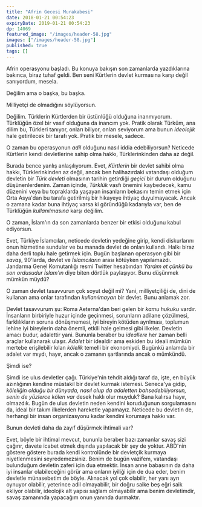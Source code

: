 ```yaml
---
title: "Afrin Gecesi Murakabesi"
date: 2018-01-21 00:54:23
expiryDate: 2019-01-21 00:54:23
dp: 14069
featured_image: "/images/header-58.jpg"
images: ["/images/header-58.jpg"]
published: true
tags: []
---
```




Afrin operasyonu başladı. Bu konuya bakışın son zamanlarda yazdıklarına bakınca,
biraz tuhaf geldi. Ben seni Kürtlerin devlet kurmasına karşı değil sanıyordum,
mesela.

Değilim ama o başka, bu başka. 

Milliyetçi de olmadığını söylüyorsun. 

Değilim. Türklerin Kürtlerden bir üstünlüğü olduğuna inanmıyorum. Türklüğün özel
bir vasıf olduğuna da inancım yok. Pratik olarak Türküm, ana dilim bu, Türkleri
tanıyor, onları biliyor, onları seviyorum ama bunun *ideolojik* hale getirilecek
bir tarafı yok. Pratik bir mesele, sadece. 

O zaman bu operasyonun *adil* olduğunu nasıl iddia edebiliyorsun? Neticede
Kürtlerin kendi devletlerine sahip olma hakkı, Türklerinkinden daha az değil.

Burada bence yanlış anlaşılıyorum. Evet, *Kürtlerin* bir devlet sahibi olma
hakkı, Türklerinkinden az değil, ancak ben halihazırdaki vatandaşı olduğum
devletin bir *Türk devleti* olmasının tarihin getirdiği *geçici* bir durum
olduğunu düşünenlerdenim. Zaman içinde, *Türklük* vasfı önemini kaybedecek, kamu
düzenini veya bu topraklarda yaşayan insanların bekasını temin etmek için Orta
Asya'dan bu tarafa getirilmiş bir hikayeye ihtiyaç duyulmayacak. Ancak o zamana
kadar buna ihtiyaç varsa ki göründüğü kadarıyla var, ben de Türklüğün
*kullanılmasına* karşı değilim.

O zaman, İslam'ın da son zamanlarda benzer bir etkisi olduğunu kabul ediyorsun. 

Evet, Türkiye İslamcıları, neticede devletin yedeğine girip, kendi diskurlarını
onun hizmetine sundular ve bu manada devlet de onları kullandı. Halkı biraz daha
derli toplu hale getirmek için. Bugün başlanan operasyon gibi bir *savaş*,
90'larda, devlet ve *İslamcıların* arası kötüyken yapılamazdı. Jandarma Genel
Komutanlığı resmi Twitter hesabından *Yardım et çünkü bu son ordusudur İslam'ın*
diye biten dörtlük paylaşıyor. Bunu düşünmek mümkün müydü? 

O zaman devlet tasavvurun çok soyut değil mi? Yani, milliyetçiliği de, dini de
kullanan ama onlar tarafından *kullanılmayan* bir devlet. Bunu anlamak zor. 

Devlet tasavvurum şu: Roma Aeterna'dan beri gelen bir *kamu hukuku* vardır.
İnsanların birbiriyle huzur içinde geçinmesi, sorunların adilane çözülmesi,
farklılıkların soruna dönüşmemesi, iyi bireyin kötüden ayrılması, toplumun
lehine iyi bireylerin daha önemli, etkili hale gelmesi gibi ilkeler. Devletin
amacı budur, adalettir yani. Bununla beraber bu *ideallere* her zaman belli
araçlar kullanarak ulaşır. *Adalet* bir idealdir ama eskiden bu ideali mümkün
mertebe erişilebilir kılan *kölelik* temelli bir ekonomiydi. Bugünkü anlamda bir
adalet var mıydı, hayır, ancak o zamanın şartlarında ancak o mümkündü. 

Şimdi ise?

Şimdi ise ulus devletler çağı. Türkiye'nin tehdit aldığı taraf da, işte, en
büyük azınlığının kendine müstakil bir devlet kurmak istemesi. Seneca'ya gidip,
*köleliğin olduğu bir dünyada, nasıl olup da adaletten bahsedebiliyorsun, senin
de yüzlerce kölen var* desek haklı olur muyduk? Bana kalırsa hayır, olmazdık.
Bugün de ulus devletin neden kendini koruduğunun sorgulamasını da, ideal bir
takım ilkelerden hareketle yapamayız. Neticede bu devletin de, herhangi bir
insan organizasyonu kadar kendini korumaya hakkı var. 

Bunun devleti daha da zayıf düşürmek ihtimali var?

Evet, böyle bir ihtimal mevcut, bununla beraber bazı zamanlar savaş sizi
çağırır, davete icabet etmek dışında yapılacak bir şey de yoktur. ABD'nin
göstere göstere burada kendi kontrolünde bir devletçik kurmaya niyetlenmesini
seyredemezsiniz. Benim de bugün vazifem, vatandaşı bulunduğum devletin zaferi
için dua etmektir. İnsan anne babasının da daha iyi insanlar olabileceğini görür
ama onların iyiliği için de dua eder, benim devletle münasebetim de böyle.
Alınacak yol çok olabilir, her yanı ayrı oynuyor olabilir, yeterince adil
olmayabilir, bir doğru saike beş eğri saik ekliyor olabilir, ideolojik alt
yapısı sağlam olmayabilir ama benim devletimdir, savaş zamanında yapacağım onun
yanında durmaktır.

